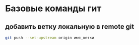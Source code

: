 # Базовые команды гит

## добавить ветку локальную в remote git

```bash
git push --set-upstream origin имя_ветки
```
